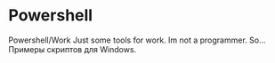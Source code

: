 # Powershell
Powershell/Work
Just some tools for work. Im not a programmer. So...    
Примеры скриптов для Windows.
